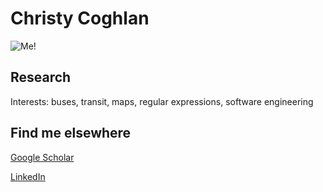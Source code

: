 # Christy Coghlan

![Me!](/cc.png)

## Research
Interests: buses, transit, maps, regular expressions, software engineering

## Find me elsewhere
[Google Scholar](https://scholar.google.com/citations?user=5xipaBsAAAAJ&hl=en)

[LinkedIn](https://www.linkedin.com/in/christy-coghlan/)
